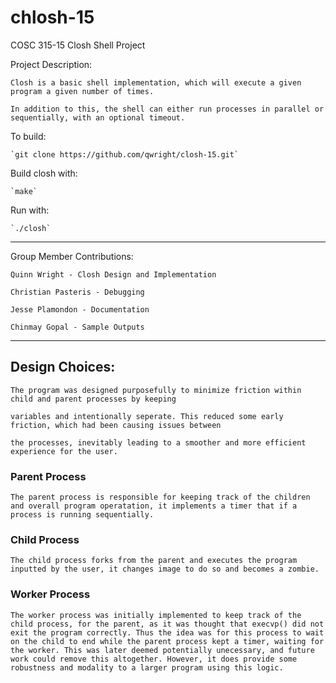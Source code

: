 # chlosh-15
COSC 315-15 Closh Shell Project

Project Description:

	Closh is a basic shell implementation, which will execute a given program a given number of times.

	In addition to this, the shell can either run processes in parallel or sequentially, with an optional timeout.


To build:

	`git clone https://github.com/qwright/closh-15.git`

Build closh with:

	`make`

Run with:

	`./closh`

***
Group Member Contributions:

	Quinn Wright - Closh Design and Implementation
	
	Christian Pasteris - Debugging
	
	Jesse Plamondon - Documentation

	Chinmay Gopal - Sample Outputs

***
## Design Choices:

	The program was designed purposefully to minimize friction within child and parent processes by keeping

	variables and intentionally seperate. This reduced some early friction, which had been causing issues between

	the processes, inevitably leading to a smoother and more efficient experience for the user.


### Parent Process
	The parent process is responsible for keeping track of the children and overall program operatation, it implements a timer that if a process is running sequentially.

### Child Process
	The child process forks from the parent and executes the program inputted by the user, it changes image to do so and becomes a zombie.

### Worker Process
	The worker process was initially implemented to keep track of the child process, for the parent, as it was thought that execvp() did not exit the program correctly. Thus the idea was for this process to wait on the child to end while the parent process kept a timer, waiting for the worker. This was later deemed potentially unecessary, and future work could remove this altogether. However, it does provide some robustness and modality to a larger program using this logic. 
